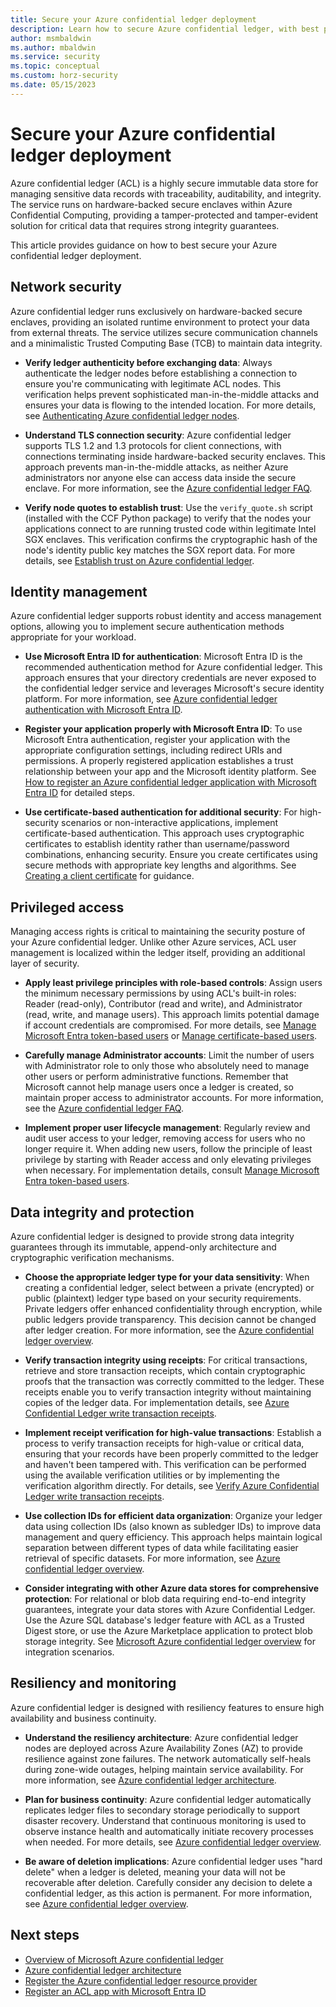 ```yaml
---
title: Secure your Azure confidential ledger deployment
description: Learn how to secure Azure confidential ledger, with best practices for authentication, data integrity, and access controls.
author: msmbaldwin
ms.author: mbaldwin
ms.service: security
ms.topic: conceptual
ms.custom: horz-security
ms.date: 05/15/2023
---
```


# Secure your Azure confidential ledger deployment

Azure confidential ledger (ACL) is a highly secure immutable data store for managing sensitive data records with traceability, auditability, and integrity. The service runs on hardware-backed secure enclaves within Azure Confidential Computing, providing a tamper-protected and tamper-evident solution for critical data that requires strong integrity guarantees.

This article provides guidance on how to best secure your Azure confidential ledger deployment.

## Network security

Azure confidential ledger runs exclusively on hardware-backed secure enclaves, providing an isolated runtime environment to protect your data from external threats. The service utilizes secure communication channels and a minimalistic Trusted Computing Base (TCB) to maintain data integrity.

- **Verify ledger authenticity before exchanging data**: Always authenticate the ledger nodes before establishing a connection to ensure you're communicating with legitimate ACL nodes. This verification helps prevent sophisticated man-in-the-middle attacks and ensures your data is flowing to the intended location. For more details, see [Authenticating Azure confidential ledger nodes](authenticate-ledger-nodes.md).

- **Understand TLS connection security**: Azure confidential ledger supports TLS 1.2 and 1.3 protocols for client connections, with connections terminating inside hardware-backed security enclaves. This approach prevents man-in-the-middle attacks, as neither Azure administrators nor anyone else can access data inside the secure enclave. For more information, see the [Azure confidential ledger FAQ](faq.yml).

- **Verify node quotes to establish trust**: Use the `verify_quote.sh` script (installed with the CCF Python package) to verify that the nodes your applications connect to are running trusted code within legitimate Intel SGX enclaves. This verification confirms the cryptographic hash of the node's identity public key matches the SGX report data. For more details, see [Establish trust on Azure confidential ledger](verify-node-quotes.md).

## Identity management

Azure confidential ledger supports robust identity and access management options, allowing you to implement secure authentication methods appropriate for your workload.

- **Use Microsoft Entra ID for authentication**: Microsoft Entra ID is the recommended authentication method for Azure confidential ledger. This approach ensures that your directory credentials are never exposed to the confidential ledger service and leverages Microsoft's secure identity platform. For more information, see [Azure confidential ledger authentication with Microsoft Entra ID](authentication-azure-ad.md).

- **Register your application properly with Microsoft Entra ID**: To use Microsoft Entra authentication, register your application with the appropriate configuration settings, including redirect URIs and permissions. A properly registered application establishes a trust relationship between your app and the Microsoft identity platform. See [How to register an Azure confidential ledger application with Microsoft Entra ID](register-application.md) for detailed steps.

- **Use certificate-based authentication for additional security**: For high-security scenarios or non-interactive applications, implement certificate-based authentication. This approach uses cryptographic certificates to establish identity rather than username/password combinations, enhancing security. Ensure you create certificates using secure methods with appropriate key lengths and algorithms. See [Creating a client certificate](create-client-certificate.md) for guidance.

## Privileged access

Managing access rights is critical to maintaining the security posture of your Azure confidential ledger. Unlike other Azure services, ACL user management is localized within the ledger itself, providing an additional layer of security.

- **Apply least privilege principles with role-based controls**: Assign users the minimum necessary permissions by using ACL's built-in roles: Reader (read-only), Contributor (read and write), and Administrator (read, write, and manage users). This approach limits potential damage if account credentials are compromised. For more details, see [Manage Microsoft Entra token-based users](manage-azure-ad-token-based-users.md) or [Manage certificate-based users](manage-certificate-based-users.md).

- **Carefully manage Administrator accounts**: Limit the number of users with Administrator role to only those who absolutely need to manage other users or perform administrative functions. Remember that Microsoft cannot help manage users once a ledger is created, so maintain proper access to administrator accounts. For more information, see the [Azure confidential ledger FAQ](faq.yml).

- **Implement proper user lifecycle management**: Regularly review and audit user access to your ledger, removing access for users who no longer require it. When adding new users, follow the principle of least privilege by starting with Reader access and only elevating privileges when necessary. For implementation details, consult [Manage Microsoft Entra token-based users](manage-azure-ad-token-based-users.md).

## Data integrity and protection

Azure confidential ledger is designed to provide strong data integrity guarantees through its immutable, append-only architecture and cryptographic verification mechanisms.

- **Choose the appropriate ledger type for your data sensitivity**: When creating a confidential ledger, select between a private (encrypted) or public (plaintext) ledger type based on your security requirements. Private ledgers offer enhanced confidentiality through encryption, while public ledgers provide transparency. This decision cannot be changed after ledger creation. For more information, see the [Azure confidential ledger overview](overview.md).

- **Verify transaction integrity using receipts**: For critical transactions, retrieve and store transaction receipts, which contain cryptographic proofs that the transaction was correctly committed to the ledger. These receipts enable you to verify transaction integrity without maintaining copies of the ledger data. For implementation details, see [Azure Confidential Ledger write transaction receipts](write-transaction-receipts.md).

- **Implement receipt verification for high-value transactions**: Establish a process to verify transaction receipts for high-value or critical data, ensuring that your records have been properly committed to the ledger and haven't been tampered with. This verification can be performed using the available verification utilities or by implementing the verification algorithm directly. For details, see [Verify Azure Confidential Ledger write transaction receipts](verify-write-transaction-receipts.md).

- **Use collection IDs for efficient data organization**: Organize your ledger data using collection IDs (also known as subledger IDs) to improve data management and query efficiency. This approach helps maintain logical separation between different types of data while facilitating easier retrieval of specific datasets. For more information, see [Azure confidential ledger overview](overview.md).

- **Consider integrating with other Azure data stores for comprehensive protection**: For relational or blob data requiring end-to-end integrity guarantees, integrate your data stores with Azure Confidential Ledger. Use the Azure SQL database's ledger feature with ACL as a Trusted Digest store, or use the Azure Marketplace application to protect blob storage integrity. See [Microsoft Azure confidential ledger overview](overview.md) for integration scenarios.

## Resiliency and monitoring

Azure confidential ledger is designed with resiliency features to ensure high availability and business continuity.

- **Understand the resiliency architecture**: Azure confidential ledger nodes are deployed across Azure Availability Zones (AZ) to provide resilience against zone failures. The network automatically self-heals during zone-wide outages, helping maintain service availability. For more information, see [Azure confidential ledger architecture](architecture.md).

- **Plan for business continuity**: Azure confidential ledger automatically replicates ledger files to secondary storage periodically to support disaster recovery. Understand that continuous monitoring is used to observe instance health and automatically initiate recovery processes when needed. For more details, see [Azure confidential ledger overview](overview.md).

- **Be aware of deletion implications**: Azure confidential ledger uses "hard delete" when a ledger is deleted, meaning your data will not be recoverable after deletion. Carefully consider any decision to delete a confidential ledger, as this action is permanent. For more information, see [Azure confidential ledger overview](overview.md).

## Next steps

- [Overview of Microsoft Azure confidential ledger](overview.md)
- [Azure confidential ledger architecture](architecture.md)
- [Register the Azure confidential ledger resource provider](register-ledger-resource-provider.md)
- [Register an ACL app with Microsoft Entra ID](register-application.md)
